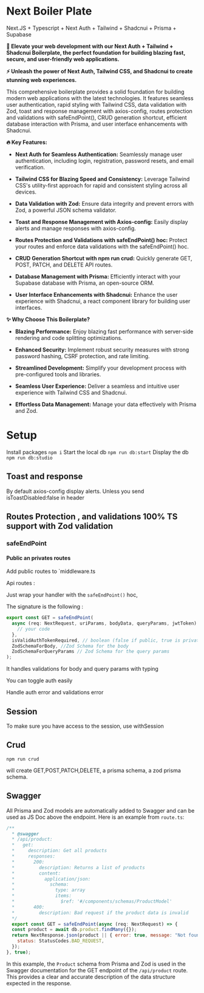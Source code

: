 # Next Boiler Plate

Next.JS + Typescript + Next Auth + Tailwind + Shadcnui + Prisma + Supabase

**🚀 Elevate your web development with our Next Auth + Tailwind + Shadcnui Boilerplate, the perfect foundation for building blazing fast, secure, and user-friendly web applications.**

**⚡️ Unleash the power of Next Auth, Tailwind CSS, and Shadcnui to create stunning web experiences.**

This comprehensive boilerplate provides a solid foundation for building modern web applications with the latest technologies. It features seamless user authentication, rapid styling with Tailwind CSS, data validation with Zod, toast and response management with axios-config, routes protection and validations with safeEndPoint(), CRUD generation shortcut, efficient database interaction with Prisma, and user interface enhancements with Shadcnui.

**🔥 Key Features:**

* **Next Auth for Seamless Authentication:** Seamlessly manage user authentication, including login, registration, password resets, and email verification.

* **Tailwind CSS for Blazing Speed and Consistency:** Leverage Tailwind CSS's utility-first approach for rapid and consistent styling across all devices.

* **Data Validation with Zod:** Ensure data integrity and prevent errors with Zod, a powerful JSON schema validator.

* **Toast and Response Management with Axios-config:** Easily display alerts and manage responses with axios-config.

* **Routes Protection and Validations with safeEndPoint() hoc:** Protect your routes and enforce data validations with the safeEndPoint() hoc.

* **CRUD Generation Shortcut with npm run crud:** Quickly generate GET, POST, PATCH, and DELETE API routes.

* **Database Management with Prisma:** Efficiently interact with your Supabase database with Prisma, an open-source ORM.

* **User Interface Enhancements with Shadcnui:** Enhance the user experience with Shadcnui, a react component library for building user interfaces.

**✨ Why Choose This Boilerplate?**

* **Blazing Performance:** Enjoy blazing fast performance with server-side rendering and code splitting optimizations.

* **Enhanced Security:** Implement robust security measures with strong password hashing, CSRF protection, and rate limiting.

* **Streamlined Development:** Simplify your development process with pre-configured tools and libraries.

* **Seamless User Experience:** Deliver a seamless and intuitive user experience with Tailwind CSS and Shadcnui.

* **Effortless Data Management:** Manage your data effectively with Prisma and Zod.

# Setup

Install packages
`npm i`
Start the local db
`npm run db:start`
Display the db
`npm run db:studio`


## Toast and response

By default axios-config display alerts. Unless you send isToastDisabled:false in header

## Routes Protection , and validations 100% TS support with Zod validation
### safeEndPoint

#### Public an privates routes

Add public routes to `middleware.ts

Api routes :

Just wrap your handler with the `safeEndPoint()` hoc,

The signature is the following :

```javascript
export const GET = safeEndPoint(
  async (req: NextRequest, uriParams, bodyData, queryParams, jwtToken) => {
    // your code
  },
  isValidAuthTokenRequired, // boolean (false if public, true is private )
  ZodSchemaForBody, //Zod Schema for the body
  ZodSchemaForQueryParams // Zod Schema for the query params
);
```

It handles validations for body and query params with typing

You can toggle auth easily

Handle auth error and validations error

## Session

To make sure you have access to the session, use withSession

## Crud

`npm run crud`

will create GET,POST,PATCH,DELETE, a prisma schema, a zod prisma schema.

## Swagger

All Prisma and Zod models are automatically added to Swagger and can be used as JS Doc above the endpoint. Here is an example from `route.ts`:

```javascript
/**
  * @swagger
  * /api/product:
  *   get:
  *     description: Get all products
  *     responses:
  *       200:
  *         description: Returns a list of products
  *         content:
  *           application/json:
  *             schema:
  *               type: array
  *               items:
  *                 $ref: '#/components/schemas/ProductModel'
  *       400:
  *         description: Bad request if the product data is invalid
  */
  export const GET = safeEndPoint(async (req: NextRequest) => {
  const product = await db.product.findMany({});
  return NextResponse.json(product || { error: true, message: "Not found" }, {
    status: StatusCodes.BAD_REQUEST,
  });
}, true);
```

In this example, the `Product` schema from Prisma and Zod is used in the Swagger documentation for the GET endpoint of the `/api/product` route. This provides a clear and accurate description of the data structure expected in the response.
